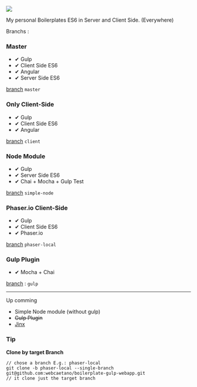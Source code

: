 ![](http://i.imgur.com/PLSxWPs.png)

My personal Boilerplates
ES6 in Server and Client Side. (Everywhere)

Branchs : 

### Master 
- ✔ Gulp
- ✔ Client Side ES6
- ✔ Angular
- ✔ Server Side ES6 

[branch](https://github.com/webcaetano/boilerplate-gulp-webapp) `master`

### Only Client-Side
- ✔ Gulp
- ✔ Client Side ES6
- ✔ Angular

[branch](https://github.com/webcaetano/boilerplate-gulp-webapp/tree/client) `client`

### Node Module
- ✔ Gulp
- ✔ Server Side ES6
- ✔ Chai + Mocha + Gulp Test

[branch](https://github.com/webcaetano/boilerplate-gulp-webapp/tree/simple-node) `simple-node`

### Phaser.io Client-Side
- ✔ Gulp
- ✔ Client Side ES6
- ✔ Phaser.io

[branch](https://github.com/webcaetano/boilerplate-gulp-webapp/tree/phaser-local) `phaser-local`


### Gulp Plugin

- ✔ Mocha + Chai

[branch](https://github.com/webcaetano/boilerplate-gulp-webapp/tree/gulp) : `gulp`

------
Up comming 
- Simple Node module (without gulp)
- ~~Gulp Plugin~~
- [Jinx](https://github.com/webcaetano/jinx)



### Tip 

**Clone by target Branch**

```
// chose a branch E.g.: phaser-local
git clone -b phaser-local --single-branch git@github.com:webcaetano/boilerplate-gulp-webapp.git 
// it clone just the target branch
```
